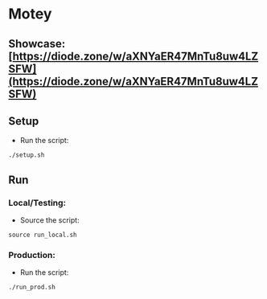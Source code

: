 # Motey

## Showcase: [https://diode.zone/w/aXNYaER47MnTu8uw4LZSFW](https://diode.zone/w/aXNYaER47MnTu8uw4LZSFW)

## Setup

* Run the script:
```shell
./setup.sh
```

## Run

### Local/Testing:

* Source the script:
```shell
source run_local.sh
```

### Production:

* Run the script:
```shell
./run_prod.sh
```
